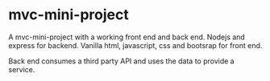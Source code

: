 # mvc-mini-project


A mvc-mini-project with a working front end and back end. Nodejs and express for backend. Vanilla html, javascript, css and bootsrap for front end.

Back end consumes a third party API and uses the data to provide a service.
